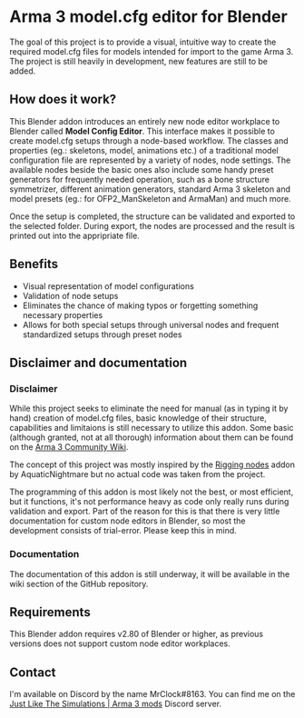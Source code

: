 # Arma 3 model.cfg editor for Blender

The goal of this project is to provide a visual, intuitive way to create the required model.cfg files for models intended for import to the game Arma 3.
The project is still heavily in development, new features are still to be added.

## How does it work?

This Blender addon introduces an entirely new node editor workplace to Blender called **Model Config Editor**. This interface makes it possible to create model.cfg setups through a node-based workflow. The classes and properties (eg.: skeletons, model, animations etc.) of a traditional model configuration file are represented by a variety of nodes, node settings. The available nodes beside the basic ones also include some handy preset generators for frequently needed operation, such as a bone structure symmetrizer, different animation generators, standard Arma 3 skeleton and model presets (eg.: for OFP2_ManSkeleton and ArmaMan) and much more.

Once the setup is completed, the structure can be validated and exported to the selected folder. During export, the nodes are processed and the result is printed out into the appripriate file.

## Benefits
- Visual representation of model configurations
- Validation of node setups
- Eliminates the chance of making typos or forgetting something necessary properties
- Allows for both special setups through universal nodes and frequent standardized setups through preset nodes

## Disclaimer and documentation
### Disclaimer
While this project seeks to eliminate the need for manual (as in typing it by hand) creation of model.cfg files, basic knowledge of their structure, capabilities and limitaions is still necessary to utilize this addon. Some basic (although granted, not at all thorough) information about them can be found on the [Arma 3 Community Wiki](https://community.bistudio.com/wiki/Model_Config).

The concept of this project was mostly inspired by the [Rigging nodes](https://gitlab.com/AquaticNightmare/rigging_nodes/-/releases) addon by AquaticNightmare but no actual code was taken from the project.

The programming of this addon is most likely not the best, or most efficient, but it functions, it's not performance heavy as code only really runs during validation and export. Part of the reason for this is that there is very little documentation for custom node editors in Blender, so most the development consists of trial-error. Please keep this in mind.

### Documentation
The documentation of this addon is still underway, it will be available in the wiki section of the GitHub repository.

## Requirements
This Blender addon requires v2.80 of Blender or higher, as previous versions does not support custom node editor workplaces.

## Contact
I'm available on Discord by the name MrClock#8163. You can find me on the [Just Like The Simulations | Arma 3 mods](https://discord.gg/KQSBDF3) Discord server.
